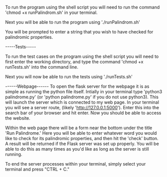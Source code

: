 To run the program using the shell script you will need to run the command 'chmod +x runPalindrom.sh' in your terminal.

Next you will be able to run the program using './runPalindrom.sh'

You will be prompted to enter a string that you wish to have checked for palindromic properties.

-----Tests-----

To run the test cases on the program using the shell script you will need to first enter the working directory, and type the command 'chmod +x runTests.sh' into the command line.

Next you will now be able to run the tests using './runTests.sh'

------Webpage------
To open the flask server for the webpage it is as simple as running the python file itself. Intially in your terminal type 'python3 palindrome.py' (or 'python palindrome.py' if you do not use python3). This will launch the server which is connected to my web page. In your terminal you will see a server route, (likely 'http://127.0.0.1:5000'). Enter this into the search bar of your browser and hit enter. Now you should be able to access the website. 

Within the web page there will be a form near the bottom under the title 'Run Palindrome.' Here you will be able to enter whatever word you would like to check for its palindromic properties, and then hit the 'check' button. A result will be returned if the Flask server was set up properly. You will be able to do this as many times as you'd like as long as the server is still running.

To end the server processes within your terminal, simply select your terminal and press "CTRL + C."
